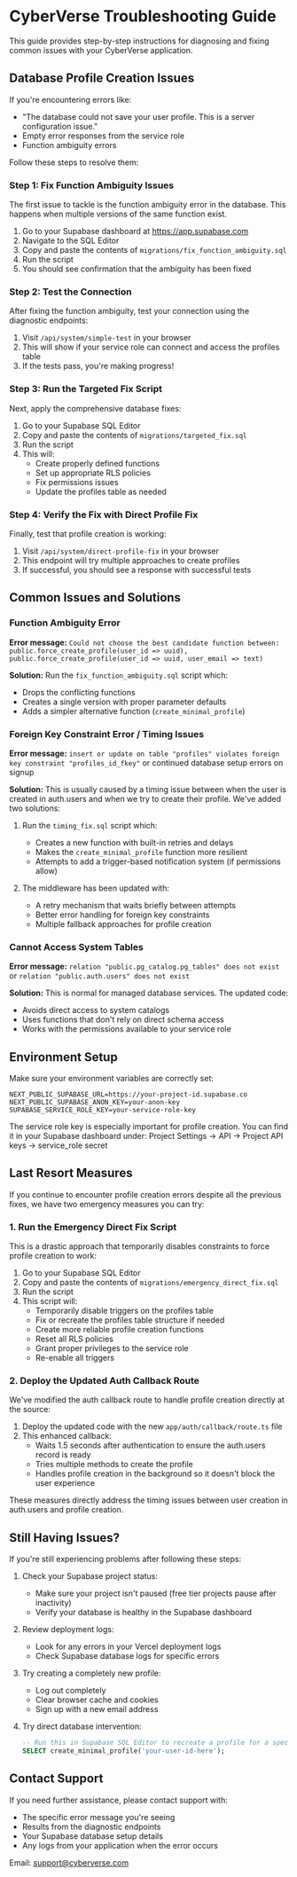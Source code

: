 # CyberVerse Troubleshooting Guide

This guide provides step-by-step instructions for diagnosing and fixing common issues with your CyberVerse application.

## Database Profile Creation Issues

If you're encountering errors like:
- "The database could not save your user profile. This is a server configuration issue."
- Empty error responses from the service role
- Function ambiguity errors

Follow these steps to resolve them:

### Step 1: Fix Function Ambiguity Issues

The first issue to tackle is the function ambiguity error in the database. This happens when multiple versions of the same function exist.

1. Go to your Supabase dashboard at https://app.supabase.com
2. Navigate to the SQL Editor
3. Copy and paste the contents of `migrations/fix_function_ambiguity.sql` 
4. Run the script
5. You should see confirmation that the ambiguity has been fixed

### Step 2: Test the Connection

After fixing the function ambiguity, test your connection using the diagnostic endpoints:

1. Visit `/api/system/simple-test` in your browser
2. This will show if your service role can connect and access the profiles table
3. If the tests pass, you're making progress!

### Step 3: Run the Targeted Fix Script

Next, apply the comprehensive database fixes:

1. Go to your Supabase SQL Editor
2. Copy and paste the contents of `migrations/targeted_fix.sql`
3. Run the script
4. This will:
   - Create properly defined functions
   - Set up appropriate RLS policies
   - Fix permissions issues
   - Update the profiles table as needed

### Step 4: Verify the Fix with Direct Profile Fix

Finally, test that profile creation is working:

1. Visit `/api/system/direct-profile-fix` in your browser
2. This endpoint will try multiple approaches to create profiles
3. If successful, you should see a response with successful tests

## Common Issues and Solutions

### Function Ambiguity Error

**Error message:** `Could not choose the best candidate function between: public.force_create_profile(user_id => uuid), public.force_create_profile(user_id => uuid, user_email => text)`

**Solution:** Run the `fix_function_ambiguity.sql` script which:
- Drops the conflicting functions
- Creates a single version with proper parameter defaults
- Adds a simpler alternative function (`create_minimal_profile`)

### Foreign Key Constraint Error / Timing Issues

**Error message:** `insert or update on table "profiles" violates foreign key constraint "profiles_id_fkey"` or continued database setup errors on signup

**Solution:** This is usually caused by a timing issue between when the user is created in auth.users and when we try to create their profile. We've added two solutions:

1. Run the `timing_fix.sql` script which:
   - Creates a new function with built-in retries and delays
   - Makes the `create_minimal_profile` function more resilient
   - Attempts to add a trigger-based notification system (if permissions allow)

2. The middleware has been updated with:
   - A retry mechanism that waits briefly between attempts
   - Better error handling for foreign key constraints
   - Multiple fallback approaches for profile creation

### Cannot Access System Tables

**Error message:** `relation "public.pg_catalog.pg_tables" does not exist` or `relation "public.auth.users" does not exist`

**Solution:** This is normal for managed database services. The updated code:
- Avoids direct access to system catalogs
- Uses functions that don't rely on direct schema access
- Works with the permissions available to your service role

## Environment Setup

Make sure your environment variables are correctly set:

```
NEXT_PUBLIC_SUPABASE_URL=https://your-project-id.supabase.co
NEXT_PUBLIC_SUPABASE_ANON_KEY=your-anon-key
SUPABASE_SERVICE_ROLE_KEY=your-service-role-key
```

The service role key is especially important for profile creation. You can find it in your Supabase dashboard under:
Project Settings → API → Project API keys → service_role secret

## Last Resort Measures

If you continue to encounter profile creation errors despite all the previous fixes, we have two emergency measures you can try:

### 1. Run the Emergency Direct Fix Script

This is a drastic approach that temporarily disables constraints to force profile creation to work:

1. Go to your Supabase SQL Editor
2. Copy and paste the contents of `migrations/emergency_direct_fix.sql`
3. Run the script
4. This script will:
   - Temporarily disable triggers on the profiles table
   - Fix or recreate the profiles table structure if needed
   - Create more reliable profile creation functions
   - Reset all RLS policies
   - Grant proper privileges to the service role
   - Re-enable all triggers

### 2. Deploy the Updated Auth Callback Route

We've modified the auth callback route to handle profile creation directly at the source:

1. Deploy the updated code with the new `app/auth/callback/route.ts` file
2. This enhanced callback:
   - Waits 1.5 seconds after authentication to ensure the auth.users record is ready
   - Tries multiple methods to create the profile
   - Handles profile creation in the background so it doesn't block the user experience

These measures directly address the timing issues between user creation in auth.users and profile creation.

## Still Having Issues?

If you're still experiencing problems after following these steps:

1. Check your Supabase project status:
   - Make sure your project isn't paused (free tier projects pause after inactivity)
   - Verify your database is healthy in the Supabase dashboard

2. Review deployment logs:
   - Look for any errors in your Vercel deployment logs
   - Check Supabase database logs for specific errors

3. Try creating a completely new profile:
   - Log out completely
   - Clear browser cache and cookies
   - Sign up with a new email address

4. Try direct database intervention:
   ```sql
   -- Run this in Supabase SQL Editor to recreate a profile for a specific user
   SELECT create_minimal_profile('your-user-id-here');
   ```

## Contact Support

If you need further assistance, please contact support with:
- The specific error message you're seeing
- Results from the diagnostic endpoints
- Your Supabase database setup details
- Any logs from your application when the error occurs

Email: support@cyberverse.com 